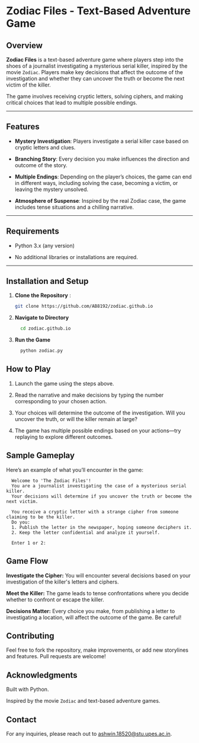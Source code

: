 # Zodiac Files - Text-Based Adventure Game

## Overview

**Zodiac Files** is a text-based adventure game where players step into the shoes of a journalist investigating a mysterious serial killer, inspired by the movie `Zodiac`. Players make key decisions that affect the outcome of the investigation and whether they can uncover the truth or become the next victim of the killer.

The game involves receiving cryptic letters, solving ciphers, and making critical choices that lead to multiple possible endings.

---

## Features

- **Mystery Investigation**: Players investigate a serial killer case based on cryptic letters and clues.

- **Branching Story**: Every decision you make influences the direction and outcome of the story.

- **Multiple Endings**: Depending on the player’s choices, the game can end in different ways, including solving the case, becoming a victim, or leaving the mystery unsolved.

- **Atmosphere of Suspense**: Inspired by the real Zodiac case, the game includes tense situations and a chilling narrative.

---

## Requirements

- Python 3.x (any version)

- No additional libraries or installations are required.

---

## Installation and Setup

1. **Clone the Repository** :
   ```bash
   git clone https://github.com/AB8192/zodiac.github.io
   
2. **Navigate to Directory**
   ```bash
     cd zodiac.github.io
3. **Run the Game**
   ```bash
     python zodiac.py

## How to Play

1. Launch the game using the steps above.

2. Read the narrative and make decisions by typing the number corresponding to your chosen action.

3. Your choices will determine the outcome of the investigation. Will you uncover the truth, or will the killer remain at large?

4. The game has multiple possible endings based on your actions—try replaying to explore different outcomes.

## Sample Gameplay

Here’s an example of what you’ll encounter in the game:

```
  Welcome to 'The Zodiac Files'!
  You are a journalist investigating the case of a mysterious serial killer.
  Your decisions will determine if you uncover the truth or become the next victim.
  
  You receive a cryptic letter with a strange cipher from someone claiming to be the killer.
  Do you:
  1. Publish the letter in the newspaper, hoping someone deciphers it.
  2. Keep the letter confidential and analyze it yourself.
  
  Enter 1 or 2: 
```

## Game Flow

**Investigate the Cipher:** You will encounter several decisions based on your investigation of the killer's letters and ciphers.

**Meet the Killer:** The game leads to tense confrontations where you decide whether to confront or escape the killer.

**Decisions Matter:** Every choice you make, from publishing a letter to investigating a location, will affect the outcome of the game. Be careful!

## Contributing

Feel free to fork the repository, make improvements, or add new storylines and features. Pull requests are welcome!

## Acknowledgments

Built with Python.

Inspired by the movie `Zodiac` and text-based adventure games.

## Contact

For any inquiries, please reach out to ashwin.18520@stu.upes.ac.in.
